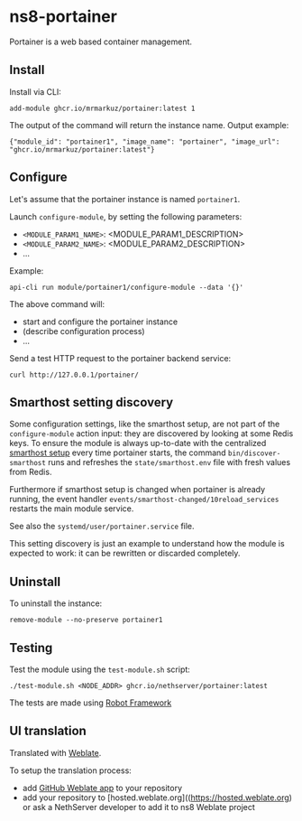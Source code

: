 # ns8-portainer

Portainer is a web based container management.

## Install

Install via CLI:

    add-module ghcr.io/mrmarkuz/portainer:latest 1

The output of the command will return the instance name.
Output example:

    {"module_id": "portainer1", "image_name": "portainer", "image_url": "ghcr.io/mrmarkuz/portainer:latest"}

## Configure

Let's assume that the portainer instance is named `portainer1`.

Launch `configure-module`, by setting the following parameters:
- `<MODULE_PARAM1_NAME>`: <MODULE_PARAM1_DESCRIPTION>
- `<MODULE_PARAM2_NAME>`: <MODULE_PARAM2_DESCRIPTION>
- ...

Example:

    api-cli run module/portainer1/configure-module --data '{}'

The above command will:
- start and configure the portainer instance
- (describe configuration process)
- ...

Send a test HTTP request to the portainer backend service:

    curl http://127.0.0.1/portainer/

## Smarthost setting discovery

Some configuration settings, like the smarthost setup, are not part of the
`configure-module` action input: they are discovered by looking at some
Redis keys.  To ensure the module is always up-to-date with the
centralized [smarthost
setup](https://nethserver.github.io/ns8-core/core/smarthost/) every time
portainer starts, the command `bin/discover-smarthost` runs and refreshes
the `state/smarthost.env` file with fresh values from Redis.

Furthermore if smarthost setup is changed when portainer is already
running, the event handler `events/smarthost-changed/10reload_services`
restarts the main module service.

See also the `systemd/user/portainer.service` file.

This setting discovery is just an example to understand how the module is
expected to work: it can be rewritten or discarded completely.

## Uninstall

To uninstall the instance:

    remove-module --no-preserve portainer1

## Testing

Test the module using the `test-module.sh` script:


    ./test-module.sh <NODE_ADDR> ghcr.io/nethserver/portainer:latest

The tests are made using [Robot Framework](https://robotframework.org/)

## UI translation

Translated with [Weblate](https://hosted.weblate.org/projects/ns8/).

To setup the translation process:

- add [GitHub Weblate app](https://docs.weblate.org/en/latest/admin/continuous.html#github-setup) to your repository
- add your repository to [hosted.weblate.org]((https://hosted.weblate.org) or ask a NethServer developer to add it to ns8 Weblate project
